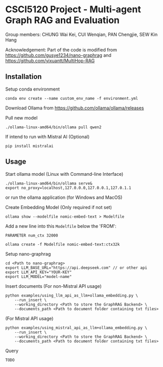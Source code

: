# CSCI5120 Project - Multi-agent Graph RAG and Evaluation

Group members: CHUNG Wai Kei, CUI Wenqian, PAN Chengjie,  SEW Kin Hang

Acknowledgement: Part of the code is modified from https://github.com/gusye1234/nano-graphrag and https://github.com/yixuantt/MultiHop-RAG

## Installation

Setup conda environment
```
conda env create --name custom_env_name -f environment.yml
```

Download Ollama from https://github.com/ollama/ollama/releases

Pull new model 
```
./ollama-linux-amd64/bin/ollama pull qwen2 
```

If intend to run with Mistral AI (Optional)
```
pip install mistralai
```


## Usage

Start ollama model (Linux with Command-line Interface)
```
./ollama-linux-amd64/bin/ollama serve& 
export no_proxy=localhost,127.0.0.0,127.0.0.1,127.0.1.1 
```
or run the ollama application (for Windows and MacOS)

Create Embedding Model (Only required if not set)
```
ollama show --modelfile nomic-embed-text > Modelfile
```

Add a new line into this `Modelfile` below the 'FROM':

`PARAMETER num_ctx 32000`

```
ollama create -f Modelfile nomic-embed-text:ctx32k
```

Setup nano-graphrag
```
cd <Path to nano-graphrag>
export LLM_BASE_URL="https://api.deepseek.com" // or other api
export LLM_API_KEY="YOUR-KEY" 
export LLM_MODEL="model-name" 
```

Insert documents
(For non-Mistral API usage)
```
python examples/using_llm_api_as_llm+ollama_embedding.py \
    --run_insert \
    --working_directory <Path to store the GraphRAG Backend> \
    --documents_path <Path to document folder containing txt files> 
```
(For Mistral API usage)
```
python examples/using_mistral_api_as_llm+ollama_embedding.py \
    --run_insert \
    --working_directory <Path to store the GraphRAG Backend> \
    --documents_path <Path to document folder containing txt files> 
```

Query
```
TODO
```
